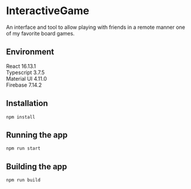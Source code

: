 # InteractiveGame

An interface and tool to allow playing with friends in a remote manner one of my favorite board games.

## Environment

React 16.13.1   
Typescript 3.7.5  
Material UI 4.11.0   
Firebase 7.14.2  

## Installation

```
npm install
```

## Running the app

```
npm run start
```

## Building the app

```
npm run build
```
